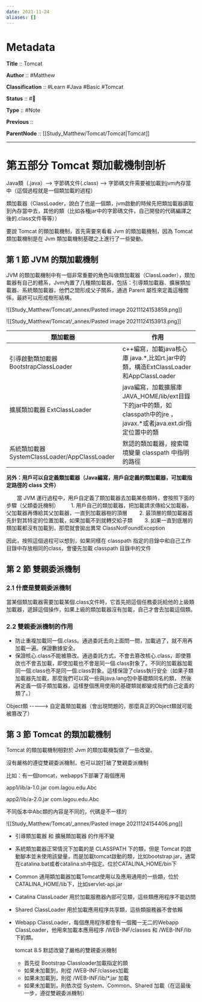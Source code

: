 ```yaml
---
date: 2021-11-24
aliases: []
---
```


# Metadata

**Title** :: Tomcat

**Author** :: #Matthew 

**Classification** :: #Learn #Java #Basic #Tomcat

**Status** :: #🌱

**Type** :: #Note

**Previous** ::

**ParentNode** :: [[Study_Matthew/Tomcat/Tomcat|Tomcat]]

---


# 第五部分 Tomcat 類加載機制剖析
Java類（.java）—> 字節碼⽂件(.class) —> 字節碼⽂件需要被加載到jvm內存當中（這個過程就是⼀個類加載的過程）

類加載器（ClassLoader，說⽩了也是⼀個類，jvm啟動的時候先把類加載器讀取到內存當中去，其他的類（⽐如各種jar中的字節碼⽂件，⾃⼰開發的代碼編譯之後的.class⽂件等等））

要說 Tomcat 的類加載機制，⾸先需要來看看 Jvm 的類加載機制，因為 Tomcat 類加載機制是在 Jvm 類加載機制基礎之上進⾏了⼀些變動。

## 第 1 節 JVM 的類加載機制
JVM 的類加載機制中有⼀個⾮常重要的⻆⾊叫做類加載器（ClassLoader），類加載器有⾃⼰的體系，Jvm內置了⼏種類加載器，包括：引導類加載器、擴展類加載器、系統類加載器，他們之間形成⽗⼦關系，通過 Parent 屬性來定義這種關係，最終可以形成樹形結構。

![[Study_Matthew/Tomcat/_annex/Pasted image 20211124153859.png]]

![[Study_Matthew/Tomcat/_annex/Pasted image 20211124153913.png]]

類加載器 |作⽤
--|--
引導啟動類加載器 BootstrapClassLoader |c++編寫，加載java核⼼庫 java.*,⽐如rt.jar中的類，構造ExtClassLoader和AppClassLoader
擴展類加載器 ExtClassLoader |java編寫，加載擴展庫 JAVA_HOME/lib/ext⽬錄下的jar中的類，如classpath中的jre ，javax.*或者java.ext.dir指定位置中的類
系統類加載器SystemClassLoader/AppClassLoader |默認的類加載器，搜索環境變量 classpath 中指明的路徑

**另外：⽤戶可以⾃定義類加載器（Java編寫，⽤戶⾃定義的類加載器，可加載指定路徑的 class ⽂件）**

　　當 JVM 運⾏過程中，⽤戶⾃定義了類加載器去加載某些類時，會按照下⾯的步驟（⽗類委託機制）
　　1. ⽤戶⾃⼰的類加載器，把加載請求傳給⽗加載器，⽗加載器再傳給其⽗加載器，⼀直到加載器樹的頂層
　　2. 最頂層的類加載器⾸先針對其特定的位置加載，如果加載不到就轉交給⼦類
　　3. 如果⼀直到底層的類加載都沒有加載到，那麼就會拋出異常 ClassNotFoundException

因此，按照這個過程可以想到，如果同樣在 classpath 指定的⽬錄中和⾃⼰⼯作⽬錄中存放相同的class，會優先加載 classpath ⽬錄中的⽂件


## 第 2 節 雙親委派機制

### 2.1 什麼是雙親委派機制
當某個類加載器需要加載某個.class⽂件時，它⾸先把這個任務委託給他的上級類加載器，遞歸這個操作，如果上級的類加載器沒有加載，⾃⼰才會去加載這個類。

### 2.2 雙親委派機制的作⽤
- 防⽌重複加載同⼀個.class。通過委託去向上⾯問⼀問，加載過了，就不⽤再加載⼀遍。保證數據安全。
- 保證核⼼.class不能被篡改。通過委託⽅式，不會去篡改核⼼.class，即使篡改也不會去加載，即使加載也不會是同⼀個.class對象了。不同的加載器加載同⼀個.class也不是同⼀個.class對象。這樣保證了class執⾏安全（如果⼦類加載器先加載，那麼我們可以寫⼀些與java.lang包中基礎類同名的類， 然後再定義⼀個⼦類加載器，這樣整個應⽤使⽤的基礎類就都變成我們⾃⼰定義的類了。）

Object類 -----> ⾃定義類加載器（會出現問題的，那麼真正的Object類就可能被篡改了）

## 第 3 節 Tomcat 的類加載機制
Tomcat 的類加載機制相對於 Jvm 的類加載機製做了⼀些改變。

沒有嚴格的遵從雙親委派機制，也可以說打破了雙親委派機制

⽐如：有⼀個tomcat，webapps下部署了兩個應⽤

app1/lib/a-1.0.jar com.lagou.edu.Abc

app2/lib/a-2.0.jar com.lagou.edu.Abc

不同版本中Abc類的內容是不同的，代碼是不⼀樣的

![[Study_Matthew/Tomcat/_annex/Pasted image 20211124154406.png]]

- 引導類加載器 和 擴展類加載器 的作⽤不變
- 系統類加載器正常情況下加載的是 CLASSPATH 下的類，但是 Tomcat 的啟動腳本並未使⽤該變量，⽽是加載tomcat啟動的類，⽐如bootstrap.jar，通常在catalina.bat或者catalina.sh中指定。位於CATALINA_HOME/bin下
- Common 通⽤類加載器加載Tomcat使⽤以及應⽤通⽤的⼀些類，位於CATALINA_HOME/lib下，⽐如servlet-api.jar
- Catalina ClassLoader ⽤於加載服務器內部可⻅類，這些類應⽤程序不能訪問
- Shared ClassLoader ⽤於加載應⽤程序共享類，這些類服務器不會依賴
- Webapp ClassLoader，每個應⽤程序都會有⼀個獨⼀⽆⼆的Webapp ClassLoader，他⽤來加載本應⽤程序 /WEB-INF/classes 和 /WEB-INF/lib 下的類。

	tomcat 8.5 默認改變了嚴格的雙親委派機制

	- ⾸先從 Bootstrap Classloader加載指定的類
	- 如果未加載到，則從 /WEB-INF/classes加載
	- 如果未加載到，則從 /WEB-INF/lib/*.jar 加載
	- 如果未加載到，則依次從 System、Common、Shared 加載（在這最後⼀步，遵從雙親委派機制）














